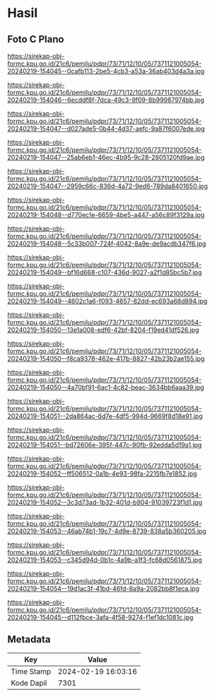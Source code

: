 # Hasil

## Foto C Plano

https://sirekap-obj-formc.kpu.go.id/21c6/pemilu/pdpr/73/71/12/10/05/7371121005054-20240219-154045--0cafb113-2be5-4cb3-a53a-36ab403d4a3a.jpg

https://sirekap-obj-formc.kpu.go.id/21c6/pemilu/pdpr/73/71/12/10/05/7371121005054-20240219-154046--6ecddf8f-7dca-49c3-9f09-8b99987974bb.jpg

https://sirekap-obj-formc.kpu.go.id/21c6/pemilu/pdpr/73/71/12/10/05/7371121005054-20240219-154047--d027ade5-0b44-4d37-aefc-9a87f6007ede.jpg

https://sirekap-obj-formc.kpu.go.id/21c6/pemilu/pdpr/73/71/12/10/05/7371121005054-20240219-154047--25ab6eb1-46ec-4b95-9c28-2805120fd9ae.jpg

https://sirekap-obj-formc.kpu.go.id/21c6/pemilu/pdpr/73/71/12/10/05/7371121005054-20240219-154047--2959c66c-836d-4a72-9ed6-789da8401650.jpg

https://sirekap-obj-formc.kpu.go.id/21c6/pemilu/pdpr/73/71/12/10/05/7371121005054-20240219-154048--d770ec1e-6659-4be5-a447-a56c89f3129a.jpg

https://sirekap-obj-formc.kpu.go.id/21c6/pemilu/pdpr/73/71/12/10/05/7371121005054-20240219-154048--5c33b007-724f-4042-8a9e-de9acdb347f6.jpg

https://sirekap-obj-formc.kpu.go.id/21c6/pemilu/pdpr/73/71/12/10/05/7371121005054-20240219-154049--bf16d668-c107-436d-9027-a2f1d85bc5b7.jpg

https://sirekap-obj-formc.kpu.go.id/21c6/pemilu/pdpr/73/71/12/10/05/7371121005054-20240219-154049--4602c1a6-f093-4657-82dd-ec693a68d894.jpg

https://sirekap-obj-formc.kpu.go.id/21c6/pemilu/pdpr/73/71/12/10/05/7371121005054-20240219-154050--13e1a008-edf6-42bf-8204-f19ed41df526.jpg

https://sirekap-obj-formc.kpu.go.id/21c6/pemilu/pdpr/73/71/12/10/05/7371121005054-20240219-154050--f8ca9378-462e-417b-8827-42b23b2ae155.jpg

https://sirekap-obj-formc.kpu.go.id/21c6/pemilu/pdpr/73/71/12/10/05/7371121005054-20240219-154050--4a70bf91-6ac1-4c82-beac-3634bb6aaa39.jpg

https://sirekap-obj-formc.kpu.go.id/21c6/pemilu/pdpr/73/71/12/10/05/7371121005054-20240219-154051--2da864ac-6d7e-4df5-994d-9669f8d18e91.jpg

https://sirekap-obj-formc.kpu.go.id/21c6/pemilu/pdpr/73/71/12/10/05/7371121005054-20240219-154051--bd72606e-395f-447c-90fb-92edda5d19a1.jpg

https://sirekap-obj-formc.kpu.go.id/21c6/pemilu/pdpr/73/71/12/10/05/7371121005054-20240219-154052--ff506512-0a1b-4e93-98fa-2215fb7e1852.jpg

https://sirekap-obj-formc.kpu.go.id/21c6/pemilu/pdpr/73/71/12/10/05/7371121005054-20240219-154052--3c3d73ad-1b32-401d-b904-91039723f1d1.jpg

https://sirekap-obj-formc.kpu.go.id/21c6/pemilu/pdpr/73/71/12/10/05/7371121005054-20240219-154053--46ab74b1-19c7-4d9e-8739-838a5b360205.jpg

https://sirekap-obj-formc.kpu.go.id/21c6/pemilu/pdpr/73/71/12/10/05/7371121005054-20240219-154053--c345d94d-0b1c-4a9b-a1f3-fc68d0561875.jpg

https://sirekap-obj-formc.kpu.go.id/21c6/pemilu/pdpr/73/71/12/10/05/7371121005054-20240219-154054--19d1ac3f-41bd-46fd-8a9a-2082bb8f1eca.jpg

https://sirekap-obj-formc.kpu.go.id/21c6/pemilu/pdpr/73/71/12/10/05/7371121005054-20240219-154045--d112fbce-3afa-4f58-9274-f1ef1dc1081c.jpg


## Metadata

| Key        | Value               |
| ---------- | ------------------- |
| Time Stamp | 2024-02-19 16:03:16 |
| Kode Dapil | 7301                |



